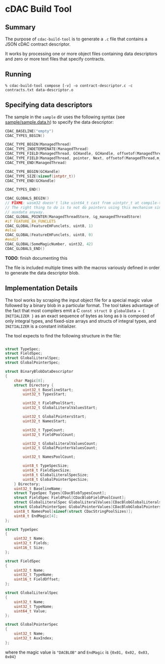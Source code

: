 # cDAC Build Tool

## Summary

The purpose of `cdac-build-tool` is to generate a `.c` file that contains a JSON cDAC contract descriptor.

It works by processing one or more object files containing data descriptors and zero or more text
files that specify contracts.

## Running

```console
% cdac-build-tool compose [-v] -o contract-descriptor.c -c contracts.txt data-descriptor.o
```

## Specifying data descriptors

The sample in the `sample` dir uses the following syntax (see [sample/sample.data.h](sample/sample.data.h)) to specify the data descriptor:

```c
CDAC_BASELINE("empty")
CDAC_TYPES_BEGIN()

CDAC_TYPE_BEGIN(ManagedThread)
CDAC_TYPE_INDETERMINATE(ManagedThread)
CDAC_TYPE_FIELD(ManagedThread, GCHandle, GCHandle, offsetof(ManagedThread,m_gcHandle))
CDAC_TYPE_FIELD(ManagedThread, pointer, Next, offsetof(ManagedThread,m_next))
CDAC_TYPE_END(ManagedThread)

CDAC_TYPE_BEGIN(GCHandle)
CDAC_TYPE_SIZE(sizeof(intptr_t))
CDAC_TYPE_END(GCHandle)

CDAC_TYPES_END()

CDAC_GLOBALS_BEGIN()
// FIXME: wasm32 doesn't like uint64_t cast from uintptr_t at compile-time
// The right thing to do is to not do pointers using this mechanism since they need to go into
// auxdata anyway.
CDAC_GLOBAL_POINTER(ManagedThreadStore, &g_managedThreadStore)
#if FEATURE_EH_FUNCLETS
CDAC_GLOBAL(FeatureEHFunclets, uint8, 1)
#else
CDAC_GLOBAL(FeatureEHFunclets, uint8, 0)
#endif
CDAC_GLOBAL(SomeMagicNumber, uint32, 42)
CDAC_GLOBALS_END()
```

**TODO**: finish documenting this

The file is included multiple times with the macros variously defined in order to generate the
data descriptor blob.

## Implementation Details

The tool works by scraping the input object file for a special magic value followed by a binary blob
in a particular format.  The tool takes advantage of the fact that most compilers emit a C `const struct D globalData = { INITIALIZER }` as an exact sequence of bytes as long as `D` is composed of only integral types, and fixed-size arrays and structs of integral types, and `INITIALIZER` is a constant initializer.

The tool expects to find the following structure in the file:

```c

struct TypeSpec;
struct FieldSpec;
struct GlobalLiteralSpec;
struct GlobalPointerSpec;

struct BinaryBlobDataDescriptor
{
    char Magic[8];
    struct Directory {
        uint32_t BaselineStart;
        uint32_t TypesStart;

        uint32_t FieldPoolStart;
        uint32_t GlobalLiteralValuesStart;

        uint32_t GlobalPointersStart;
        uint32_t NamesStart;

        uint32_t TypeCount;
        uint32_t FieldPoolCount;

        uint32_t GlobalLiteralValuesCount;
        uint32_t GlobalPointerValuesCount;

        uint32_t NamesPoolCount;

        uint8_t TypeSpecSize;
        uint8_t FieldSpecSize;
        uint8_t GlobalLiteralSpecSize;
        uint8_t GlobalPointerSpecSize;
    } Directory;
    uint32_t BaselineName;
    struct TypeSpec Types[CDacBlobTypesCount];
    struct FieldSpec FieldPool[CDacBlobFieldPoolCount];
    struct GlobalLiteralSpec GlobalLiteralValues[CDacBlobGlobalLiteralsCount];
    struct GlobalPointerSpec GlobalPointerValues[CDacBlobGlobalPointersCount];
    uint8_t NamesPool[sizeof(struct CDacStringPoolSizes)];
    uint8_t EndMagic[4];
};

struct TypeSpec
{
    uint32_t Name;
    uint32_t Fields;
    uint16_t Size;
};

struct FieldSpec
{
    uint32_t Name;
    uint32_t TypeName;
    uint16_t FieldOffset;
};

struct GlobalLiteralSpec
{
    uint32_t Name;
    uint32_t TypeName;
    uint64_t Value;
};

struct GlobalPointerSpec
{
    uint32_t Name;
    uint32_t AuxIndex;
};
```

where the magic value is `"DACBLOB"` and `EndMagic` is `{0x01, 0x02, 0x03, 0x04}`
